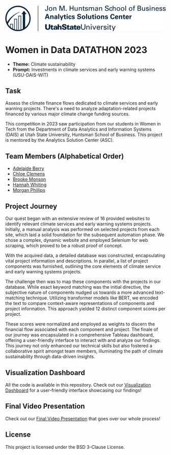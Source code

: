 ![Logo](ASC.png)



# Women in Data DATATHON 2023

- **Theme:** Climate sustainability
- **Prompt:** Investments in climate services and early warning systems (USU-DAIS-WIT)

## Task

Assess the climate finance flows dedicated to climate services and early warning projects. There's a need to analyze adaptation-related projects financed by various major climate change funding sources.

This competition in 2023 saw participation from our students in Women in Tech from the Department of Data Analytics and Information Systems (DAIS) at Utah State University, Huntsman School of Business. This project is mentored by the Analytics Solution Center (ASC).

## Team Members (Alphabetical Order)

- [Adelaide Berry](https://www.linkedin.com/in/adelaideberry/)
- [Chloe Clemens](https://www.linkedin.com/in/chloe-clemens/)
- [Brooke Monson](https://www.linkedin.com/in/brooke-monson-484527122/)
- [Hannah Whiting](https://www.linkedin.com/in/hannah-whiting-/)
- [Morgan Phillips](https://www.linkedin.com/in/morganphillips-/)

## Project Journey

Our quest began with an extensive review of 16 provided websites to identify relevant climate services and early warning systems projects. Initially, a manual analysis was performed on selected projects from each site, which laid a solid foundation for the subsequent automation phase. We chose a complex, dynamic website and employed Selenium for web scraping, which proved to be a robust proof of concept.

With the acquired data, a detailed database was constructed, encapsulating vital project information and descriptions. In parallel, a list of project components was furnished, outlining the core elements of climate service and early warning systems projects.

The challenge then was to map these components with the projects in our database. While exact keyword matching was the initial directive, the subjective nature of components nudged us towards a more advanced text-matching technique. Utilizing transformer models like BERT, we encoded the text to compare context-aware representations of components and project information. This approach yielded 12 distinct component scores per project.

These scores were normalized and employed as weights to discern the financial flow associated with each component and project. The finale of our journey was encapsulated in a comprehensive Tableau dashboard, offering a user-friendly interface to interact with and analyze our findings. This journey not only enhanced our technical skills but also fostered a collaborative spirit amongst team members, illuminating the path of climate sustainability through data-driven insights.


## Visualization Dashboard 
All the code is available in this repository. Check out our [Visualization Dashboard](https://public.tableau.com/shared/YNFS44TNG?:display_count=n&:origin=viz_share_link) for a user-friendly interface showcasing our findings! 

## Final Video Presentation
Check out our [Final Video Presentation](https://youtu.be/f-nqPYzcPgQ) that goes over our whole process!

## License

This project is licensed under the BSD 3-Clause License.

